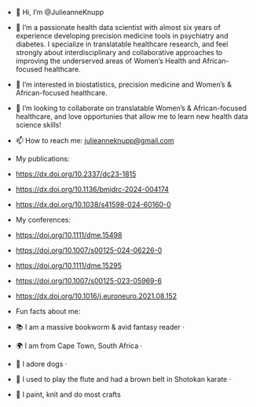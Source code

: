 - 👋 Hi, I’m @JulieanneKnupp
- 🌱 I’m a passionate health data scientist with almost six years of experience developing precision medicine tools in psychiatry and diabetes. I specialize in translatable healthcare research, and feel strongly about interdisciplinary and collaborative approaches to improving the underserved areas of Women’s Health and African-focused healthcare. 
- 👀 I’m interested in biostatistics, precision medicine and Women’s & African-focused healthcare. 
- 💞️ I’m looking to collaborate on translatable Women’s & African-focused healthcare, and love opportunies that allow me to learn new health data science skills!
- 📫 How to reach me: julieanneknupp@gmail.com

- My publications:
- https://dx.doi.org/10.2337/dc23-1815
- https://dx.doi.org/10.1136/bmjdrc-2024-004174
- https://dx.doi.org/10.1038/s41598-024-60160-0

- My conferences:
- https://doi.org/10.1111/dme.15498
- https://doi.org/10.1007/s00125-024-06226-0
- https://doi.org/10.1111/dme.15295
- https://doi.org/10.1007/s00125-023-05969-6
- https://dx.doi.org/10.1016/j.euroneuro.2021.08.152

- Fun facts about me:
- 📚 I am a massive bookworm & avid fantasy reader ·
- 🌍 I am from Cape Town, South Africa ·
- 🧸 I adore dogs ·
- 🎵 I used to play the flute and had a brown belt in Shotokan karate ·
- 🎨 I paint, knit and do most crafts

